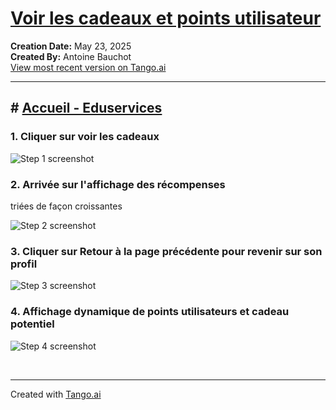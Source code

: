# [Voir les cadeaux et points utilisateur](https://app.tango.us/app/workflow/dfb44787-bc56-459a-8d92-e31ad35206bc?utm_source=markdown&utm_medium=markdown&utm_campaign=workflow%20export%20links)

__Creation Date:__ May 23, 2025  
__Created By:__ Antoine Bauchot  
[View most recent version on Tango.ai](https://app.tango.us/app/workflow/dfb44787-bc56-459a-8d92-e31ad35206bc?utm_source=markdown&utm_medium=markdown&utm_campaign=workflow%20export%20links)



***




## # [Accueil - Eduservices](http://localhost:5173/)


### 1. Cliquer sur voir les cadeaux
![Step 1 screenshot](https://images.tango.us/workflows/dfb44787-bc56-459a-8d92-e31ad35206bc/steps/3fed07c9-0595-436f-bb7b-a34c825c80b9/55991e1c-dc5f-436a-b09a-88e18ba21dbb.png?crop=focalpoint&fit=crop&fp-x=0.6623&fp-y=0.8068&fp-z=2.3768&w=1200&border=2%2CF4F2F7&border-radius=8%2C8%2C8%2C8&border-radius-inner=8%2C8%2C8%2C8&blend-align=bottom&blend-mode=normal&blend-x=0&blend-w=1200&blend64=aHR0cHM6Ly9pbWFnZXMudGFuZ28udXMvc3RhdGljL21hZGUtd2l0aC10YW5nby13YXRlcm1hcmstdjIucG5n&mark-x=363&mark-y=415&m64=aHR0cHM6Ly9pbWFnZXMudGFuZ28udXMvc3RhdGljL2JsYW5rLnBuZz9tYXNrPWNvcm5lcnMmYm9yZGVyPTYlMkNGRjc0NDImdz00NzQmaD05NCZmaXQ9Y3JvcCZjb3JuZXItcmFkaXVzPTEw)


### 2. Arrivée sur l'affichage des récompenses 

triées de façon croissantes

![Step 2 screenshot](https://images.tango.us/workflows/dfb44787-bc56-459a-8d92-e31ad35206bc/steps/9b71a093-51b4-4079-b584-f6068a3d756d/b4286e10-761e-4c17-b173-a8067dd822d3.png?crop=focalpoint&fit=crop&fp-x=0.3467&fp-y=0.0517&fp-z=1.9508&w=1200&border=2%2CF4F2F7&border-radius=8%2C8%2C8%2C8&border-radius-inner=8%2C8%2C8%2C8&blend-align=bottom&blend-mode=normal&blend-x=0&blend-w=1200&blend64=aHR0cHM6Ly9pbWFnZXMudGFuZ28udXMvc3RhdGljL21hZGUtd2l0aC10YW5nby13YXRlcm1hcmstdjIucG5n&mark-x=351&mark-y=35&m64=aHR0cHM6Ly9pbWFnZXMudGFuZ28udXMvc3RhdGljL2JsYW5rLnBuZz9tYXNrPWNvcm5lcnMmYm9yZGVyPTYlMkNGRjc0NDImdz00OTgmaD0xMDImZml0PWNyb3AmY29ybmVyLXJhZGl1cz0xMA%3D%3D)


### 3. Cliquer sur Retour à la page précédente pour revenir sur son profil 
![Step 3 screenshot](https://images.tango.us/workflows/dfb44787-bc56-459a-8d92-e31ad35206bc/steps/5da8993c-7a49-4468-b422-a9ac245ea71f/7f04eb77-a370-4d4c-ba74-8ce0c1f4d9b8.png?crop=focalpoint&fit=crop&fp-x=0.8227&fp-y=0.0517&fp-z=2.8863&w=1200&border=2%2CF4F2F7&border-radius=8%2C8%2C8%2C8&border-radius-inner=8%2C8%2C8%2C8&blend-align=bottom&blend-mode=normal&blend-x=0&blend-w=1200&blend64=aHR0cHM6Ly9pbWFnZXMudGFuZ28udXMvc3RhdGljL21hZGUtd2l0aC10YW5nby13YXRlcm1hcmstdjIucG5n&mark-x=77&mark-y=70&m64=aHR0cHM6Ly9pbWFnZXMudGFuZ28udXMvc3RhdGljL2JsYW5rLnBuZz9tYXNrPWNvcm5lcnMmYm9yZGVyPTYlMkNGRjc0NDImdz0xMDQ2Jmg9MTE0JmZpdD1jcm9wJmNvcm5lci1yYWRpdXM9MTA%3D)


### 4. Affichage dynamique de points utilisateurs et cadeau potentiel
![Step 4 screenshot](https://images.tango.us/workflows/dfb44787-bc56-459a-8d92-e31ad35206bc/steps/646827e6-febd-41cf-90f1-5825aed54d3b/4c9a9063-76fd-40a8-ac3a-81d8f2cce616.png?crop=focalpoint&fit=crop&fp-x=0.6071&fp-y=0.5639&fp-z=1.3165&w=1200&border=2%2CF4F2F7&border-radius=8%2C8%2C8%2C8&border-radius-inner=8%2C8%2C8%2C8&blend-align=bottom&blend-mode=normal&blend-x=0&blend-w=1200&blend64=aHR0cHM6Ly9pbWFnZXMudGFuZ28udXMvc3RhdGljL21hZGUtd2l0aC10YW5nby13YXRlcm1hcmstdjIucG5n&mark-x=21&mark-y=392&m64=aHR0cHM6Ly9pbWFnZXMudGFuZ28udXMvc3RhdGljL2JsYW5rLnBuZz9tYXNrPWNvcm5lcnMmYm9yZGVyPTYlMkNGRjc0NDImdz0xMTU4Jmg9NjkmZml0PWNyb3AmY29ybmVyLXJhZGl1cz0xMA%3D%3D)

<br/>

***
Created with [Tango.ai](https://tango.ai?utm_source=markdown&utm_medium=markdown&utm_campaign=workflow%20export%20links)
